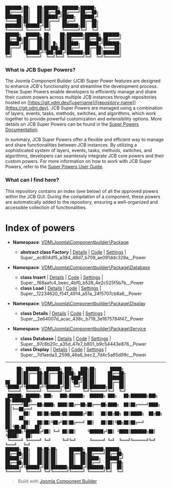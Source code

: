 ```
███████╗██╗   ██╗██████╗ ███████╗██████╗
██╔════╝██║   ██║██╔══██╗██╔════╝██╔══██╗
███████╗██║   ██║██████╔╝█████╗  ██████╔╝
╚════██║██║   ██║██╔═══╝ ██╔══╝  ██╔══██╗
███████║╚██████╔╝██║     ███████╗██║  ██║
╚══════╝ ╚═════╝ ╚═╝     ╚══════╝╚═╝  ╚═╝
██████╗  ██████╗ ██╗    ██╗███████╗██████╗ ███████╗
██╔══██╗██╔═══██╗██║    ██║██╔════╝██╔══██╗██╔════╝
██████╔╝██║   ██║██║ █╗ ██║█████╗  ██████╔╝███████╗
██╔═══╝ ██║   ██║██║███╗██║██╔══╝  ██╔══██╗╚════██║
██║     ╚██████╔╝╚███╔███╔╝███████╗██║  ██║███████║
╚═╝      ╚═════╝  ╚══╝╚══╝ ╚══════╝╚═╝  ╚═╝╚══════╝
```

### What is JCB Super Powers?
The Joomla Component Builder (JCB) Super Power features are designed to enhance JCB's functionality and streamline the development process. These Super Powers enable developers to efficiently manage and share their custom powers across multiple JCB instances through repositories hosted on [https://git.vdm.dev/[username]/[repository-name]](https://git.vdm.dev). JCB Super Powers are managed using a combination of layers, events, tasks, methods, switches, and algorithms, which work together to provide powerful customization and extensibility options. More details on JCB Super Powers can be found in the [Super Powers Documentation](https://git.vdm.dev/joomla/super-powers/wiki).

In summary, JCB Super Powers offer a flexible and efficient way to manage and share functionalities between JCB instances. By utilizing a sophisticated system of layers, events, tasks, methods, switches, and algorithms, developers can seamlessly integrate JCB core powers and their custom powers. For more information on how to work with JCB Super Powers, refer to the [Super Powers User Guide](https://git.vdm.dev/joomla/super-powers/wiki).

### What can I find here?
This repository contains an index (see below) of all the approved powers within the JCB GUI. During the compilation of a component, these powers are automatically added to the repository, ensuring a well-organized and accessible collection of functionalities.

# Index of powers

- **Namespace**: [VDM\Joomla\Componentbuilder\Package](#vdm-joomla-componentbuilder-package)

  - **abstract class Factory** | [Details](src/ec804df5-a384-48d7-b709-ae091ddc328a) | [Code](src/ec804df5-a384-48d7-b709-ae091ddc328a/code.php) | [Settings](src/ec804df5-a384-48d7-b709-ae091ddc328a/settings.json) | Super__ec804df5_a384_48d7_b709_ae091ddc328a__Power
- **Namespace**: [VDM\Joomla\Componentbuilder\Package\Database](#vdm-joomla-componentbuilder-package-database)

  - **class Insert** | [Details](src/f68aafc4-beec-4bf0-b528-4e2c525f5b7b) | [Code](src/f68aafc4-beec-4bf0-b528-4e2c525f5b7b/code.php) | [Settings](src/f68aafc4-beec-4bf0-b528-4e2c525f5b7b/settings.json) | Super__f68aafc4_beec_4bf0_b528_4e2c525f5b7b__Power
  - **class Load** | [Details](src/12234620-f54f-4914-a51a-24f5707cb8a6) | [Code](src/12234620-f54f-4914-a51a-24f5707cb8a6/code.php) | [Settings](src/12234620-f54f-4914-a51a-24f5707cb8a6/settings.json) | Super__12234620_f54f_4914_a51a_24f5707cb8a6__Power
- **Namespace**: [VDM\Joomla\Componentbuilder\Package\Display](#vdm-joomla-componentbuilder-package-display)

  - **class Details** | [Details](src/2e64007d-acac-438c-b719-3e1875784f47) | [Code](src/2e64007d-acac-438c-b719-3e1875784f47/code.php) | [Settings](src/2e64007d-acac-438c-b719-3e1875784f47/settings.json) | Super__2e64007d_acac_438c_b719_3e1875784f47__Power
- **Namespace**: [VDM\Joomla\Componentbuilder\Package\Service](#vdm-joomla-componentbuilder-package-service)

  - **class Database** | [Details](src/97c8b20c-a35d-47e7-b801-b9c54443e876) | [Code](src/97c8b20c-a35d-47e7-b801-b9c54443e876/code.php) | [Settings](src/97c8b20c-a35d-47e7-b801-b9c54443e876/settings.json) | Super__97c8b20c_a35d_47e7_b801_b9c54443e876__Power
  - **class Display** | [Details](src/7d1aeda3-2598-46a6-bec2-7d4c5a65d99c) | [Code](src/7d1aeda3-2598-46a6-bec2-7d4c5a65d99c/code.php) | [Settings](src/7d1aeda3-2598-46a6-bec2-7d4c5a65d99c/settings.json) | Super__7d1aeda3_2598_46a6_bec2_7d4c5a65d99c__Power

---
```
     ██╗ ██████╗  ██████╗ ███╗   ███╗██╗      █████╗
     ██║██╔═══██╗██╔═══██╗████╗ ████║██║     ██╔══██╗
     ██║██║   ██║██║   ██║██╔████╔██║██║     ███████║
██   ██║██║   ██║██║   ██║██║╚██╔╝██║██║     ██╔══██║
╚█████╔╝╚██████╔╝╚██████╔╝██║ ╚═╝ ██║███████╗██║  ██║
 ╚════╝  ╚═════╝  ╚═════╝ ╚═╝     ╚═╝╚══════╝╚═╝  ╚═╝
 ██████╗ ██████╗ ███╗   ███╗██████╗  ██████╗ ███╗   ██╗███████╗███╗   ██╗████████╗
██╔════╝██╔═══██╗████╗ ████║██╔══██╗██╔═══██╗████╗  ██║██╔════╝████╗  ██║╚══██╔══╝
██║     ██║   ██║██╔████╔██║██████╔╝██║   ██║██╔██╗ ██║█████╗  ██╔██╗ ██║   ██║
██║     ██║   ██║██║╚██╔╝██║██╔═══╝ ██║   ██║██║╚██╗██║██╔══╝  ██║╚██╗██║   ██║
╚██████╗╚██████╔╝██║ ╚═╝ ██║██║     ╚██████╔╝██║ ╚████║███████╗██║ ╚████║   ██║
 ╚═════╝ ╚═════╝ ╚═╝     ╚═╝╚═╝      ╚═════╝ ╚═╝  ╚═══╝╚══════╝╚═╝  ╚═══╝   ╚═╝
██████╗ ██╗   ██╗██╗██╗     ██████╗ ███████╗██████╗
██╔══██╗██║   ██║██║██║     ██╔══██╗██╔════╝██╔══██╗
██████╔╝██║   ██║██║██║     ██║  ██║█████╗  ██████╔╝
██╔══██╗██║   ██║██║██║     ██║  ██║██╔══╝  ██╔══██╗
██████╔╝╚██████╔╝██║███████╗██████╔╝███████╗██║  ██║
╚═════╝  ╚═════╝ ╚═╝╚══════╝╚═════╝ ╚══════╝╚═╝  ╚═╝
```
> Build with [Joomla Component Builder](https://git.vdm.dev/joomla/Component-Builder)

